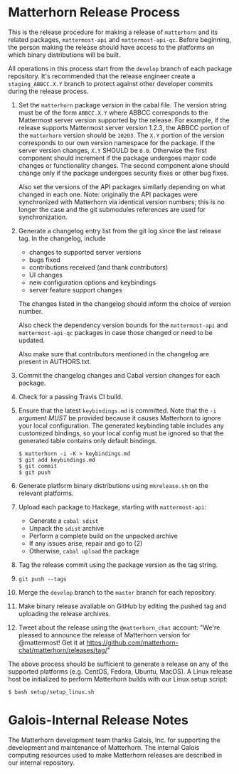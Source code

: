 
Matterhorn Release Process
==========================

This is the release procedure for making a release of `matterhorn` and
its related packages, `mattermost-api` and `mattermost-api-qc`. Before
beginning, the person making the release should have access to the
platforms on which binary distributions will be built.

All operations in this process start from the `develop` branch of each
package repository.  It's recommended that the release engineer create
a `staging_ABBCC.X.Y` branch to protect against other developer
commits during the release process.

1. Set the `matterhorn` package version in the cabal file. The version
   string must be of the form `ABBCC.X.Y` where ABBCC corresponds to
   the Mattermost server version supported by the release. For
   example, if the release supports Mattermost server version 1.2.3,
   the ABBCC portion of the `matterhorn` version should be
   `10203`. The `X.Y` portion of the version corresponds to our own
   version namespace for the package.  If the server version changes,
   `X.Y` SHOULD be `0.0`. Otherwise the first component should
   increment if the package undergoes major code changes or
   functionality changes. The second component alone should change
   only if the package undergoes security fixes or other bug fixes.

   Also set the versions of the API packages similarly depending on
   what changed in each one.  Note: originally the API packages were
   synchronized with Matterhorn via identical version numbers; this is
   no longer the case and the git submodules references are used for
   synchronization.

2. Generate a changelog entry list from the git log since the last
   release tag. In the changelog, include

   * changes to supported server versions
   * bugs fixed
   * contributions received (and thank contributors)
   * UI changes
   * new configuration options and keybindings
   * server feature support changes

   The changes listed in the changelog should inform the choice of
   version number.

   Also check the dependency version bounds for the `mattermost-api` and
   `mattermost-api-qc` packages in case those changed or need to be
   updated.

   Also make sure that contributors mentioned in the changelog are
   present in AUTHORS.txt.

3. Commit the changelog changes and Cabal version changes for each
   package.

4. Check for a passing Travis CI build.

5. Ensure that the latest `keybindings.md` is committed. Note that the
   `-i` argument *MUST* be provided because it causes Matterhorn to
   ignore your local configuration. The generated keybinding table
   includes any customized bindings, so your local config must be
   ignored so that the generated table contains only default bindings.

   ```
   $ matterhorn -i -K > keybindings.md
   $ git add keybindings.md
   $ git commit
   $ git push
   ```

6. Generate platform binary distributions using `mkrelease.sh` on the
   relevant platforms.

7. Upload each package to Hackage, starting with `mattermost-api`:

   * Generate a `cabal sdist`
   * Unpack the `sdist` archive
   * Perform a complete build on the unpacked archive
   * If any issues arise, repair and go to (2)
   * Otherwise, `cabal upload` the package

8. Tag the release commit using the package version as the tag string.

9. `git push --tags`

10. Merge the `develop` branch to the `master` branch for each
   repository.

11. Make binary release available on GitHub by editing the pushed tag and
    uploading the release archives.

12. Tweet about the release using the `@matterhorn_chat` account:
    "We're pleased to announce the release of Matterhorn version <VERSION> for @mattermost!
    Get it at https://github.com/matterhorn-chat/matterhorn/releases/tag/<VERSION>"

The above process should be sufficient to generate a release on any of
the supported platforms (e.g. CentOS, Fedora, Ubuntu, MacOS). A Linux
release host be initialized to perform Matterhorn builds with our Linux
setup script:

```
$ bash setup/setup_linux.sh
```

Galois-Internal Release Notes
=============================

The Matterhorn development team thanks Galois, Inc. for supporting the
development and maintenance of Matterhorn. The internal Galois computing
resources used to make Matterhorn releases are described in our internal
repository.
